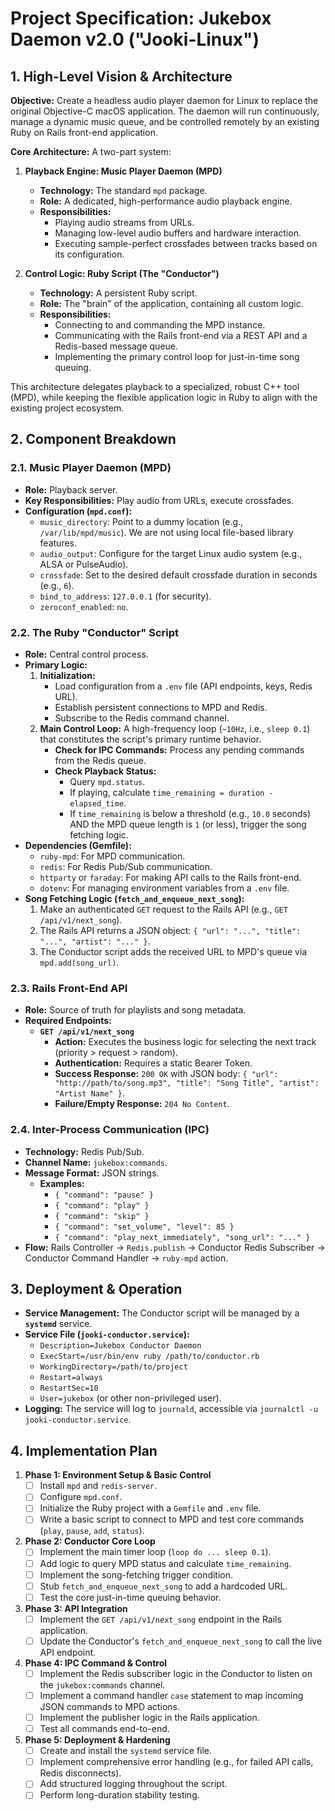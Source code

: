 # Project Specification: Jukebox Daemon v2.0 ("Jooki-Linux")

## 1. High-Level Vision & Architecture

**Objective:** Create a headless audio player daemon for Linux to replace the original Objective-C macOS application. The daemon will run continuously, manage a dynamic music queue, and be controlled remotely by an existing Ruby on Rails front-end application.

**Core Architecture:** A two-part system:

1.  **Playback Engine: Music Player Daemon (MPD)**
    *   **Technology:** The standard `mpd` package.
    *   **Role:** A dedicated, high-performance audio playback engine.
    *   **Responsibilities:**
        *   Playing audio streams from URLs.
        *   Managing low-level audio buffers and hardware interaction.
        *   Executing sample-perfect crossfades between tracks based on its configuration.

2.  **Control Logic: Ruby Script (The "Conductor")**
    *   **Technology:** A persistent Ruby script.
    *   **Role:** The "brain" of the application, containing all custom logic.
    *   **Responsibilities:**
        *   Connecting to and commanding the MPD instance.
        *   Communicating with the Rails front-end via a REST API and a Redis-based message queue.
        *   Implementing the primary control loop for just-in-time song queuing.

This architecture delegates playback to a specialized, robust C++ tool (MPD), while keeping the flexible application logic in Ruby to align with the existing project ecosystem.

## 2. Component Breakdown

### 2.1. Music Player Daemon (MPD)

*   **Role:** Playback server.
*   **Key Responsibilities:** Play audio from URLs, execute crossfades.
*   **Configuration (`mpd.conf`):**
    *   `music_directory`: Point to a dummy location (e.g., `/var/lib/mpd/music`). We are not using local file-based library features.
    *   `audio_output`: Configure for the target Linux audio system (e.g., ALSA or PulseAudio).
    *   `crossfade`: Set to the desired default crossfade duration in seconds (e.g., `6`).
    *   `bind_to_address`: `127.0.0.1` (for security).
    *   `zeroconf_enabled`: `no`.

### 2.2. The Ruby "Conductor" Script

*   **Role:** Central control process.
*   **Primary Logic:**
    1.  **Initialization:**
        *   Load configuration from a `.env` file (API endpoints, keys, Redis URL).
        *   Establish persistent connections to MPD and Redis.
        *   Subscribe to the Redis command channel.
    2.  **Main Control Loop:** A high-frequency loop (`~10Hz`, i.e., `sleep 0.1`) that constitutes the script's primary runtime behavior.
        *   **Check for IPC Commands:** Process any pending commands from the Redis queue.
        *   **Check Playback Status:**
            *   Query `mpd.status`.
            *   If playing, calculate `time_remaining = duration - elapsed_time`.
            *   If `time_remaining` is below a threshold (e.g., `10.0` seconds) AND the MPD queue length is `1` (or less), trigger the song fetching logic.
*   **Dependencies (Gemfile):**
    *   `ruby-mpd`: For MPD communication.
    *   `redis`: For Redis Pub/Sub communication.
    *   `httparty` or `faraday`: For making API calls to the Rails front-end.
    *   `dotenv`: For managing environment variables from a `.env` file.
*   **Song Fetching Logic (`fetch_and_enqueue_next_song`):**
    1.  Make an authenticated `GET` request to the Rails API (e.g., `GET /api/v1/next_song`).
    2.  The Rails API returns a JSON object: `{ "url": "...", "title": "...", "artist": "..." }`.
    3.  The Conductor script adds the received URL to MPD's queue via `mpd.add(song_url)`.

### 2.3. Rails Front-End API

*   **Role:** Source of truth for playlists and song metadata.
*   **Required Endpoints:**
    *   **`GET /api/v1/next_song`**
        *   **Action:** Executes the business logic for selecting the next track (priority > request > random).
        *   **Authentication:** Requires a static Bearer Token.
        *   **Success Response:** `200 OK` with JSON body: `{ "url": "http://path/to/song.mp3", "title": "Song Title", "artist": "Artist Name" }`.
        *   **Failure/Empty Response:** `204 No Content`.

### 2.4. Inter-Process Communication (IPC)

*   **Technology:** Redis Pub/Sub.
*   **Channel Name:** `jukebox:commands`.
*   **Message Format:** JSON strings.
    *   **Examples:**
        *   `{ "command": "pause" }`
        *   `{ "command": "play" }`
        *   `{ "command": "skip" }`
        *   `{ "command": "set_volume", "level": 85 }`
        *   `{ "command": "play_next_immediately", "song_url": "..." }`
*   **Flow:** Rails Controller -> `Redis.publish` -> Conductor Redis Subscriber -> Conductor Command Handler -> `ruby-mpd` action.

## 3. Deployment & Operation

*   **Service Management:** The Conductor script will be managed by a **`systemd`** service.
*   **Service File (`jooki-conductor.service`):**
    *   `Description=Jukebox Conductor Daemon`
    *   `ExecStart=/usr/bin/env ruby /path/to/conductor.rb`
    *   `WorkingDirectory=/path/to/project`
    *   `Restart=always`
    *   `RestartSec=10`
    *   `User=jukebox` (or other non-privileged user).
*   **Logging:** The service will log to `journald`, accessible via `journalctl -u jooki-conductor.service`.

## 4. Implementation Plan

1.  **Phase 1: Environment Setup & Basic Control**
    *   [ ] Install `mpd` and `redis-server`.
    *   [ ] Configure `mpd.conf`.
    *   [ ] Initialize the Ruby project with a `Gemfile` and `.env` file.
    *   [ ] Write a basic script to connect to MPD and test core commands (`play`, `pause`, `add`, `status`).

2.  **Phase 2: Conductor Core Loop**
    *   [ ] Implement the main timer loop (`loop do ... sleep 0.1`).
    *   [ ] Add logic to query MPD status and calculate `time_remaining`.
    *   [ ] Implement the song-fetching trigger condition.
    *   [ ] Stub `fetch_and_enqueue_next_song` to add a hardcoded URL.
    *   [ ] Test the core just-in-time queuing behavior.

3.  **Phase 3: API Integration**
    *   [ ] Implement the `GET /api/v1/next_song` endpoint in the Rails application.
    *   [ ] Update the Conductor's `fetch_and_enqueue_next_song` to call the live API endpoint.

4.  **Phase 4: IPC Command & Control**
    *   [ ] Implement the Redis subscriber logic in the Conductor to listen on the `jukebox:commands` channel.
    *   [ ] Implement a command handler `case` statement to map incoming JSON commands to MPD actions.
    *   [ ] Implement the publisher logic in the Rails application.
    *   [ ] Test all commands end-to-end.

5.  **Phase 5: Deployment & Hardening**
    *   [ ] Create and install the `systemd` service file.
    *   [ ] Implement comprehensive error handling (e.g., for failed API calls, Redis disconnects).
    *   [ ] Add structured logging throughout the script.
    *   [ ] Perform long-duration stability testing.
